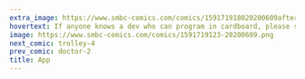 ```yaml
---
extra_image: https://www.smbc-comics.com/comics/159171918020200609after.png
hovertext: If anyone knows a dev who can program in cardboard, please send cardboard with their credits.
image: https://www.smbc-comics.com/comics/1591719123-20200609.png
next_comic: trolley-4
prev_comic: doctor-2
title: App
---
```


